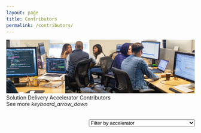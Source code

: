 ```yaml
---
layout: page
title: Contributors
permalink: /contributors/
---
```


<!-- TODO: Loading the methods to get contributors  -->
<script src="/scripts/script-getcontributors.js" type="text/javascript"></script>

<!--HTML for the Contributors page-->
<div class="container-fluid">
    <img src="/images/contributors/CLO20b_Preeti_team_meeting_002.jpg" alt="team meeting">
    <div class="title">Solution Delivery Accelerator Contributors</div>
    <div class="custom-select" style="margin-top: 50px; float:right">
      <select id="id-filter-accelerators" class="toolkit-select" onchange="if (this.selectedIndex) filterContributors();">
        <option value="-1" selected hidden disabled>Filter by accelerator</option>
        <option value="all">All</option>
        <option value="dstoolkit-anomaly-detection-ijungle">dstoolkit-anomaly-detection-ijungle</option>
        <option value="dstoolkit-classification-solution-accelerator">dstoolkit-classification-solution-accelerator</option>
        <option value="cai-advanced-processing-service">cai-advanced-processing-service</option>
        <option value="glue">glue</option>
        <option value="dstoolkit-mlops-base">dstoolkit-mlops-base</option>
        <option value="dstoolkit-ml-ops-for-databricks">dstoolkit-ml-ops-for-databricks</option>
        <option value="dstoolkit-objectdetection-tensorflow-azureml">dstoolkit-objectdetection-tensorflow-azureml</option>
        <option value="verseagility">verseagility</option>
        <option value="dstoolkit-vitastic">dstoolkit-vitastic</option>
        <option value="dstoolkit-km-solution-accelerator">dstoolkit-km-solution-accelerator</option>
      </select>
    </div>
    <div id="id-contributors-list" class="contributors-list">
    </div>
    <div class="subtitle borders" style="margin-top:0px">
        <div class="see-more">
            <span>See more</span>
            <i class="material-icons" style="margin-bottom:0px">keyboard_arrow_down</i>
        </div>
    </div>
</div>

<!--TODO: Script to update contributors dynamically-->
<script>
    //static list of repos
    const listRepos = ["dstoolkit-anomaly-detection-ijungle",
        "dstoolkit-classification-solution-accelerator",
        "cai-advanced-processing-service",
        "glue",
        "dstoolkit-mlops-base",
        "dstoolkit-ml-ops-for-databricks",
        "dstoolkit-objectdetection-tensorflow-azureml",
        "verseagility",
        "dstoolkit-vitastic",
        "dstoolkit-km-solution-accelerator"];

    var logContributorsAdded = [];
    var arrayContributors = [];

    showAllContributors();

    function showAllContributors() {
        var htmlContributors = ``;
        for (let i = 0; i < listRepos.length; i++) {
            GetHtmlListContributorsForAllRepos(listRepos[i], function(parsed) {
                document.getElementById("id-contributors-list").innerHTML += parsed;
            });
        }   
    
    } 

    function filterContributors() {
        //check what the current selection is
        var filter = document.getElementById("id-filter-accelerators");
        var currentSelection  = filter.options[filter.selectedIndex].value;
        githubAliasArray = [];
        document.getElementById("id-contributors-list").innerHTML = "";
        if(currentSelection === 'all') {
            filterAllContributors();
        }
        else {
            filterContributorsByCategory(currentSelection);
        }
    }

    function filterAllContributors() {
        var parsedToHtml = ``;
        githubFilteredContributorsArray.forEach(e => {
            parsedToHtml += 
                `<div class="col-6 col-sm-6 col-md-4 col-lg-4 col-xl-4 col-xxl-3">
                    <img src="${e.contributorAvatarURL}" alt="Photo of contributor ${e.githubAlias}">
                    <div class="contributor-name">${e.githubAlias}</div>
                </div>`;
        });
        document.getElementById("id-contributors-list").innerHTML += parsedToHtml;
    }

    function filterContributorsByCategory(repo) {
        var parsedToHtml = ``;
        githubContributorsArray.forEach(e => {
            if(e.repo === repo) {
                parsedToHtml += 
                    `<div class="col-6 col-sm-6 col-md-4 col-lg-4 col-xl-4 col-xxl-3">
                        <img src="${e.contributorAvatarURL}" alt="Photo of contributor ${e.githubAlias}">
                        <div class="contributor-name">${e.githubAlias}</div>
                    </div>`;
            }
        });
        document.getElementById("id-contributors-list").innerHTML += parsedToHtml;

    }


</script>